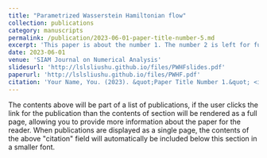 ```yaml
---
title: "Parametrized Wasserstein Hamiltonian flow"
collection: publications
category: manuscripts
permalink: /publication/2023-06-01-paper-title-number-5.md
excerpt: 'This paper is about the number 1. The number 2 is left for future work.'
date: 2023-06-01
venue: 'SIAM Journal on Numerical Analysis'
slidesurl: 'http://lslsliushu.github.io/files/PWHFslides.pdf'
paperurl: 'http://lslsliushu.github.io/files/PWHF.pdf'
citation: 'Your Name, You. (2023). &quot;Paper Title Number 1.&quot; <i>SINUM</i>. 1(1).'
---
```


The contents above will be part of a list of publications, if the user clicks the link for the publication than the contents of section will be rendered as a full page, allowing you to provide more information about the paper for the reader. When publications are displayed as a single page, the contents of the above "citation" field will automatically be included below this section in a smaller font.
